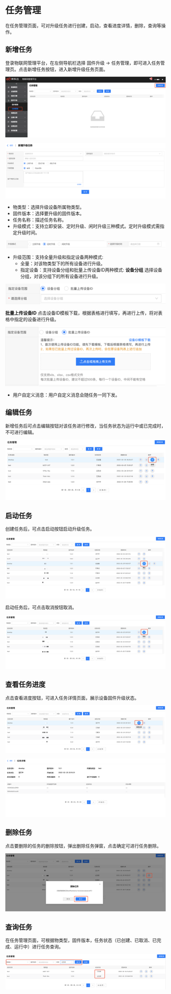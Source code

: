 # 任务管理

在任务管理页面，可对升级任务进行创建，启动，查看进度详情，删除，查询等操作。

## 新增任务

登录物联网管理平台，在左侧导航栏选择 固件升级 -> 任务管理，即可进入任务管理页。点击新增任务按钮，进入新增升级任务页面。

![新增任务](../../../../../image/IoT/Device-Access/Firmware-Manager/Job/Create-Job.png)

![新增任务2](../../../../../image/IoT/Device-Access/Firmware-Manager/Job/Create-Job2.png)

- 物类型：选择升级设备所属物类型。
- 固件版本：选择要升级的固件版本。
- 任务名称：描述任务名称。
- 升级模式：支持立即安装、定时升级、闲时升级三种模式。定时升级模式需指定升级时间。

![定时升级](../../../../../image/IoT/Device-Access/Firmware-Manager/Job/Create-Job-OnTime.png)

- 升级范围：支持全量升级和指定设备两种模式:
    - 全量：对该物类型下的所有设备进行升级。
    - 指定设备：支持设备分组和批量上传设备ID两种模式:
**设备分组**
选择设备分组，对该分组下的所有设备进行升级。

![设备分组](../../../../../image/IoT/Device-Access/Firmware-Manager/Job/Device-Group.png)

**批量上传设备ID**
点击设备ID模板下载，根据表格进行填写，再进行上传，将对表格中指定的设备进行升级。

![批量上传设备ID](../../../../../image/IoT/Device-Access/Firmware-Manager/Job/Device-Batch.png)

- 用户自定义消息：用户自定义消息会随任务一同下发。

## 编辑任务

新增任务后可点击编辑按钮对该任务进行修改，当任务状态为运行中或已完成时，不可进行编辑。

![编辑任务](../../../../../image/IoT/Device-Access/Firmware-Manager/Job/Edit-Job.png)

## 启动任务

创建任务后，可点击启动按钮启动升级任务。

![启动任务](../../../../../image/IoT/Device-Access/Firmware-Manager/Job/Start-Job.png)

启动任务后，可点击取消按钮取消。

![取消任务](../../../../../image/IoT/Device-Access/Firmware-Manager/Job/Cancel-Job.png)

## 查看任务进度

点击查看进度按钮，可进入任务详情页面，展示设备固件升级状态。

![查看任务进度](../../../../../image/IoT/Device-Access/Firmware-Manager/Job/Check-Job.png)

![查看任务进度2](../../../../../image/IoT/Device-Access/Firmware-Manager/Job/Check-Job2.png)

## 删除任务

点击要删除的任务的删除按钮，弹出删除任务弹窗，点击确定可进行任务删除。

![删除任务](../../../../../image/IoT/Device-Access/Firmware-Manager/Job/Delete-Job.png)

## 查询任务

在任务管理页面，可根据物类型，固件版本，任务状态（已创建、已取消、已完成、运行中）进行任务查询。

![查询任务](../../../../../image/IoT/Device-Access/Firmware-Manager/Job/Query-Job.png)